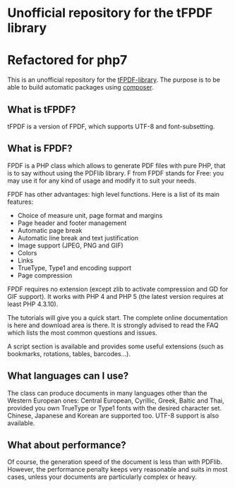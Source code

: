 Unofficial repository for the tFPDF library
==
Refactored for php7
==

This is an unofficial repository for the [tFPDF-library](http://fpdf.org/fr/script/script92.php). The purpose is to be able to build automatic packages using [composer](http://packagist.org).

What is tFPDF?
--

tFPDF is a version of FPDF, which supports UTF-8 and font-subsetting.


What is FPDF?
--

FPDF is a PHP class which allows to generate PDF files with pure PHP, that is to say without using the PDFlib library. F from FPDF stands for Free: you may use it for any kind of usage and modify it to suit your needs.

FPDF has other advantages: high level functions. Here is a list of its main features:

* Choice of measure unit, page format and margins
* Page header and footer management
* Automatic page break
* Automatic line break and text justification
* Image support (JPEG, PNG and GIF)
* Colors
* Links
* TrueType, Type1 and encoding support
* Page compression

FPDF requires no extension (except zlib to activate compression and GD for GIF support). It works with PHP 4 and PHP 5 (the latest version requires at least PHP 4.3.10).

The tutorials will give you a quick start. The complete online documentation is here and download area is there. It is strongly advised to read the FAQ which lists the most common questions and issues.

A script section is available and provides some useful extensions (such as bookmarks, rotations, tables, barcodes...).

What languages can I use?
--

The class can produce documents in many languages other than the Western European ones: Central European, Cyrillic, Greek, Baltic and Thai, provided you own TrueType or Type1 fonts with the desired character set. Chinese, Japanese and Korean are supported too. UTF-8 support is also available.

What about performance?
--

Of course, the generation speed of the document is less than with PDFlib. However, the performance penalty keeps very reasonable and suits in most cases, unless your documents are particularly complex or heavy.
